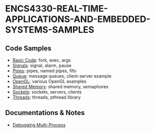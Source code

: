 # ENCS4330-REAL-TIME-APPLICATIONS-AND-EMBEDDED-SYSTEMS-SAMPLES


## Code Samples

* [Basic Code](./1_basic): fork, exec, args
* [Signals](./2_signal): signal, alarm, pause
* [Pipes](./3_pipe): pipes, named pipes, fifo
* [Queue](./4_queue): message queues, client-server example
* [OpenGL](./5_opengl): various OpenGL examples
* [Shared Memory](./6_shared_memory): shared memory, semaphores
* [Sockets](./7_socket): sockets, servers, clients
* [Threads](./8_threads): threads, pthread library


## Documentations & Notes

* [Debugging Multi-Process](./docs/debugging_multi_process.md)